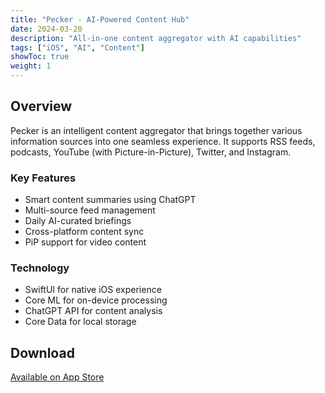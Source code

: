 ```yaml
---
title: "Pecker - AI-Powered Content Hub"
date: 2024-03-20
description: "All-in-one content aggregator with AI capabilities"
tags: ["iOS", "AI", "Content"]
showToc: true
weight: 1
---
```


## Overview

Pecker is an intelligent content aggregator that brings together various information sources into one seamless experience. It supports RSS feeds, podcasts, YouTube (with Picture-in-Picture), Twitter, and Instagram.

### Key Features

- Smart content summaries using ChatGPT
- Multi-source feed management
- Daily AI-curated briefings
- Cross-platform content sync
- PiP support for video content

### Technology

- SwiftUI for native iOS experience
- Core ML for on-device processing
- ChatGPT API for content analysis
- Core Data for local storage

## Download

[Available on App Store](https://apps.apple.com/app/pecker) 